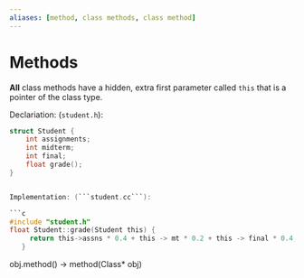 ```yaml
---
aliases: [method, class methods, class method]
---
```


# Methods

**All** class methods have a hidden, extra first parameter called ```this``` that is a pointer of the class type.

Declariation: (```student.h```):

```c 
struct Student {
	int assignments;
	int midterm;
	int final;
	float grade();
}


Implementation: (```student.cc```):

```c
#include "student.h"  
float Student::grade(Student this) {
     return this->assns * 0.4 + this -> mt * 0.2 + this -> final * 0.4;
   }
```

obj.method() -> method(Class* obj)